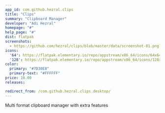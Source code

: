 ```yaml
---
app_id: com.github.hezral.clips
title: "Clips"
summary: "Clipboard Manager"
developer: "Adi Hezral"
homepage: "#"
help_page: "#"
dist: flatpak
screenshots:
  - https://github.com/hezral/clips/blob/master/data/screenshot-01.png?raw=true
icons:
  '64': https://flatpak.elementary.io/repo/appstream/x86_64/icons/64x64/com.github.hezral.clips.png
  '128': https://flatpak.elementary.io/repo/appstream/x86_64/icons/128x128/com.github.hezral.clips.png
color:
  primary: "#7D30E8"
  primary-text: "#FFFFFF"
price: 10.00
releases:

redirect_from: /com.github.hezral.clips.desktop/
---
```


<p>Multi format clipboard manager with extra features</p>